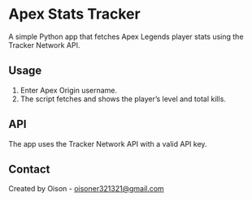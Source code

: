 # Apex Stats Tracker

A simple Python app that fetches Apex Legends player stats using the Tracker Network API.

## Usage

1. Enter Apex Origin username.  
2. The script fetches and shows the player’s level and total kills.

## API

The app uses the Tracker Network API with a valid API key.

## Contact

Created by Oison - oisoner321321@gmail.com
